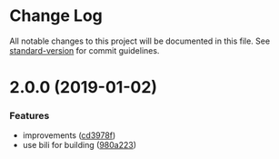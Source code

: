 # Change Log

All notable changes to this project will be documented in this file. See [standard-version](https://github.com/conventional-changelog/standard-version) for commit guidelines.

<a name="2.0.0"></a>
# 2.0.0 (2019-01-02)


### Features

* improvements ([cd3978f](https://github.com/pimlie/polyfill-number-tolocalestring/commit/cd3978f))
* use bili for building ([980a223](https://github.com/pimlie/polyfill-number-tolocalestring/commit/980a223))
